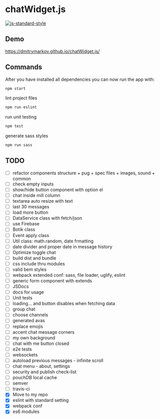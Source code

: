 # chatWidget.js

[![js-standard-style](https://img.shields.io/badge/code%20style-standard-brightgreen.svg)](http://standardjs.com)

## Demo

https://dmitrymarkov.github.io/chatWidget.js/

## Commands


After you have installed all dependencies you can now run the app with:
```bash
npm start
```

lint project files
```bash
npm run eslint
```

run unit testing
```bash
npm test
```

generate sass styles
```bash
npm run sass
```

## TODO

- [ ] refactor components structure + pug + spec files + images, sound + common
- [ ] check empty inputs
- [ ] show/hide button component with option el
- [ ] chat inside mill column
- [ ] textarea auto resize with text
- [ ] last 30 messages
- [ ] load more button
- [ ] DataService class with fetch/json
- [ ] use Firebase
- [ ] Botik class
- [ ] Event apply class
- [ ] Util class: math.random, date frmatting
- [ ] date divider and proper date in message history
- [ ] Optimize toggle chat
- [ ] build dist and bundle
- [ ] css include thru modules
- [ ] valid bem styles
- [ ] webpack extended conf: sass, file loader, uglify, eslint
- [ ] generic form component with extends
- [ ] JSDocs
- [ ] docs for usage
- [ ] Unit tests
- [ ] loading... and button disables when fetching data
- [ ] group chat
- [ ] choose channels
- [ ] generated avas
- [ ] replace emojis
- [ ] accent chat message corners
- [ ] my own background
- [ ] chat with me button closed
- [ ] e2e tests
- [ ] websockets
- [ ] autoload previous messages - infinite scroll
- [ ] chat menu - about, settings
- [ ] security and publish check-list
- [ ] pouchDB local cache
- [ ] semver
- [ ] travis-ci
- [x] Move to my repo
- [x] eslint with standard setting
- [x] webpack conf
- [x] es6 modules
